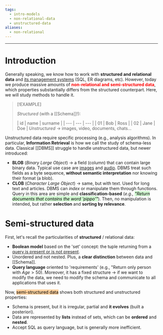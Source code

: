 ```yaml
---
tags:
  - intro-models
  - non-relational-data
  - unstructured-data
aliases:
  - non-relational
---
```

---

# Introduction


Generally speaking, we know how to work with **structured and relational data** and [its management systems](https://www.notion.so/hyspxt/Basi-di-Dati-9-CFU-3ab24755a0a34f2eafb102b2c03d67cf) (SQL, ER diagrams, etc). However, today we produce massive amounts of <b style="color: red;">non-relational and semi-structured data</b>, which properties substantially differs from the structured counterpart. Here, we will study methods to handle it.

> [!EXAMPLE]
> 
> *Structured* (with a [[Schema]]!):
> 
>|  id   |   name  | surname |
| --- | --- | --- |
|   01  |  Bob    | Ross |
|   02  |  Jane    | Doe |
> *Unstructured* -> images, video, documents, chats...
> 

Unstructured data require specific processing (e.g., analysis algorithms). In particular, **Information Retrieval** is how we call the study of schema-less data. Classical [[DBMS]] struggle to handle unstructured data, but newer introduced:
- **BLOB** (*Binary Large Object*) -> a field (column) that can contain large binary data. Typical use case are <u>images</u> and <u>audio</u>. DBMS treat such fields as a byte sequence, **without semantic interpretation** nor knowing their format (a blob).
- **CLOB** (*Character Large Object*) -> same, but with text. Used for long text and articles. DBMS can *index* or manipulate them through functions.
Query in this area are simple and **classification-based** (*e.g., <mark style="background: #BBFABBA6;">"Return documents that contains the word 'pippo'"</mark>*). Then, no manipulation is intended, but rather **selection** and **sorting by relevance**.


# Semi-structured data

First, let's recall the particularities of **structured** / relational data:
- **Boolean model** based on the 'set' concept: the tuple returning from a <u>query is present or is not present</u>. 
- Unordered and not nested. Plus, a **clear distinction** between data and [[Schema]].
- **Query language** oriented to 'requirements' (e.g., "Return only person with $Age >50$).
Moreover, it has a fixed structure -> if we want to modify the data, we need to modify the schema and communicate to all applications that uses it.


Now, <mark style="background: #FFB86CA6;">semi-structured data</mark> shows both structured and unstructured properties:
- Schema is present, but it is irregular, partial and **it evolves** (built a posteriori).
- Data are represented by **lists** instead of sets, which can be **ordered** and **nested**.
- Accept SQL as query language, but is generally more inefficient.

